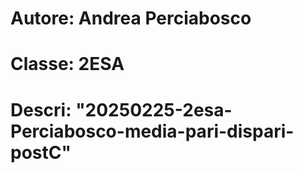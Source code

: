 # Autore: Andrea Perciabosco
# Classe: 2ESA
# Descri: "20250225-2esa-Perciabosco-media-pari-dispari-postC"
